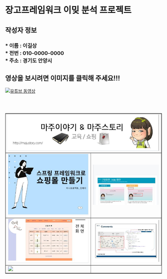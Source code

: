 <h1> 장고프레임워크 이밎 분석 프로젝트 </h1>
<h2>작성자 정보</h2>
<h3>
  * 이름 : 이길상 <br>
  * 전번 : 010-0000-0000 <br>
  * 주소 : 경기도 안양시 <br>
<h3>  


<h2> 영상을 보시려면 이미지를 클릭해 주세요!!! </h2> 

[![유튜브 동영상](https://img.youtube.com/vi/cgz6o06AQPE/0.jpg)](https://www.youtube.com/watch?v=cgz6o06AQPE)

<br> <br>

<table border=1  width=100%>
<tr  >
  
  <td colspan="2" > <img src="https://github.com/kilsanglee/DjangoProject/blob/master/readme/%EC%BA%A1%EC%B2%980.JPG?raw=true"  />  </td>
  
</tr>
  
<tr>
  <td  > <img src="https://github.com/kilsanglee/DjangoProject/blob/master/readme/%EC%BA%A1%EC%B2%981.JPG?raw=true"  />  </td>
  
  <td  > <img src="https://github.com/kilsanglee/DjangoProject/blob/master/readme/%EC%BA%A1%EC%B2%982.JPG?raw=true"  />  </td>
</tr>  

<tr>
  <td  > <img src="https://github.com/kilsanglee/DjangoProject/blob/master/readme/%EC%BA%A1%EC%B2%983.JPG?raw=true"  />  </td>
  
  <td  > <img src="https://github.com/kilsanglee/DjangoProject/blob/master/readme/%EC%BA%A1%EC%B2%984.JPG?raw=true"  />  </td>
</tr>  


<tr>
  <td  > <img src="https://github.com/kilsanglee/DjangoProject/blob/master/readme/%EC%BA%A1%EC%B2%985.JPG?raw=true"  />  </td>
  
  </tr>  

</table>

